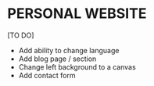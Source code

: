 # PERSONAL WEBSITE
[TO DO]
- Add ability to change language
- Add blog page / section
- Change left background to a canvas
- Add contact form